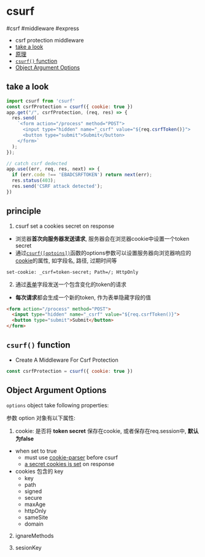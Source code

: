 # csurf

#csrf #middleware #express

- csrf protection middleware 
- [take a look](#take-a-look)
- [原理](#原理)
- [`csurf()` function](#csurf-function)
- [Object Argument Options](#object-argument-options)


## take a look

```js
import csurf from 'csurf'
const csrfProtection = csurf({ cookie: true })
app.get("/", csrfProtection, (req, res) => {
  res.send(
    `<form action="/process" method="POST">
      <input type="hidden" name="_csrf" value="${req.csrfToken()}">
      <button type="submit">Submit</button>
    </form>`
  );
});

// catch csrf dedected
app.use((err, req, res, next) => {
  if (err.code !== 'EBADCSRFTOKEN') return next(err);
  res.status(403);
  res.send('CSRF attack detected');
})
```

## principle

1. csurf set a cookies secret on response

- 浏览器**首次向服务器发送请求**, 服务器会在浏览器cookie中设置一个token secret
- 通过[`csurf([optoins])`](#csurf-function)函数的options参数可以设置服务器向浏览器响应的[cookie](/sorted/network/http-cookie.md)的属性, 如字段名, 路径, 过期时间等

```http
set-cookie: _csrf=token-secret; Path=/; HttpOnly
```

2. 通过[表单](form)字段发送一个包含变化的token的请求

- **每次请求**都会生成一个新的token, 作为表单隐藏字段的值

```html
<form action="/process" method="POST">
  <input type="hidden" name="_csrf" value="${req.csrfToken()}">
  <button type="submit">Submit</button>
</form>
```

## `csurf()` function

- Create A Middleware For Csrf Protection

```js
const csrfProtection = csurf({ cookie: true })
```

## Object Argument Options

`options` object take following properties:

参数 option 对象有以下属性:

1. cookie: 是否将 **token secret** 保存在cookie, 或者保存在req.session中, **默认为false**

- when set to true
  - must use [cookie-parser](nodejs-package-cheatsheets.md) before csurf
  - [a secret cookies is set](/sorted/network/http-cookie.md#set-cookie-to-client) on response
- cookies 包含的 key
  - key
  - path
  - signed
  - secure
  - maxAge
  - httpOnly
  - sameSite
  - domain

2. ignareMethods

3. sesionKey